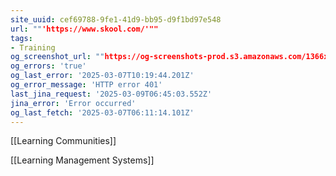 ```yaml
---
site_uuid: cef69788-9fe1-41d9-bb95-d9f1bd97e548
url: ""'https://www.skool.com/'""
tags:
- Training
og_screenshot_url: ""https://og-screenshots-prod.s3.amazonaws.com/1366x768/80/false/5916148b9afbd26e770c8ff3838ad81a0d97176ab6cba9887cb83e17bc3b7d80.jpeg""
og_errors: 'true'
og_last_error: '2025-03-07T10:19:44.201Z'
og_error_message: 'HTTP error 401'
last_jina_request: '2025-03-09T06:45:03.552Z'
jina_error: 'Error occurred'
og_last_fetch: '2025-03-07T06:11:14.101Z'
---
```


[[Learning Communities]]

[[Learning Management Systems]]

